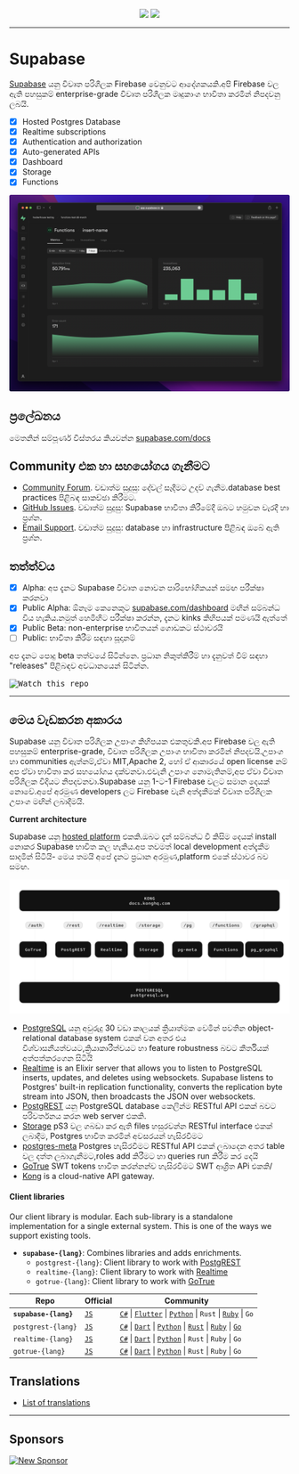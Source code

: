 <p align="center">
<img src="https://user-images.githubusercontent.com/8291514/213727234-cda046d6-28c6-491a-b284-b86c5cede25d.png#gh-light-mode-only">
<img src="https://user-images.githubusercontent.com/8291514/213727225-56186826-bee8-43b5-9b15-86e839d89393.png#gh-dark-mode-only">
</p>

---

# Supabase

[Supabase](https://supabase.com) යනු විවෘත පරිශීලක Firebase වෙනුවට ආදේශකයකි.අපි Firebase වල ඇති පහසුකම් enterprise-grade විවෘත පරිශීලක මෘදුකාංග භාවිතා කරමින් නිපදවනු ලබයි.

- [x] Hosted Postgres Database
- [x] Realtime subscriptions
- [x] Authentication and authorization
- [x] Auto-generated APIs
- [x] Dashboard
- [x] Storage
- [x] Functions

![Supabase Dashboard](https://raw.githubusercontent.com/supabase/supabase/master/apps/www/public/images/github/supabase-dashboard.png)

## ප්‍රලේඛනය

 මෙතනින් සම්පූර්ණ විස්තරය කියවන්න [supabase.com/docs](https://supabase.com/docs)

## Community එක හා සහයෝගය ගැනීමට

- [Community Forum](https://github.com/supabase/supabase/discussions). වඩාත්ම සුදුසු: දේවල් සෑදීමට උදව් ගැනීම.database best practices පිළිබඳ සාකච්ඡා කිරීමට.
- [GitHub Issues](https://github.com/supabase/supabase/issues). වඩාත්ම සුදුසු: Supabase භාවිතා කිරීමේදී ඔබට හමුවන වැරදී හා ප්‍රශ්න.
- [Email Support](https://supabase.com/docs/support#business-support). වඩාත්ම සුදුසු: database හා infrastructure පිළිබඳ ඔබේ ඇති ප්‍රශ්න.

## තත්ත්වය

- [x] Alpha: අප දැනට Supabase විවෘත නොවන පාරිභෝගිකයන් සමඟ පරීක්ෂා කරනවා
- [x] Public Alpha: ඕනෑම කෙනෙකුට [supabase.com/dashboard](https://supabase.com/dashboard) මඟින් සම්බන්ධ විය හැකිය.නමුත් හෙමිහිට පරීක්ෂා කරන්න, දැනට kinks කිහිපයක් පමණයි ඇත්තේ
- [x] Public Beta: non-enterprise භාවිතයන් ගොඩකට ස්ථාවරයි
- [ ] Public: භාවිතා කිරීම සඳහා සූදානම්

අප දැනට පොදු beta තත්වයේ සිටින්නෙ. ප්‍රධාන නිකුත්කිරීම් හා දැනුවත් වීම් සඳහා "releases" පිළිබඳව අවධානයෙන් සිටින්න.

<kbd><img src="https://raw.githubusercontent.com/supabase/supabase/d5f7f413ab356dc1a92075cb3cee4e40a957d5b1/web/static/watch-repo.gif" alt="Watch this repo"/></kbd>

---

## මෙය වැඩකරන අකාරය

Supabase යනු විවෘත පරිශීලක උපාංග කිහිපයක එකතුවකි.අප Firebase වල ඇති පහසුකම් enterprise-grade, විවෘත පරිශීලක උපාංග භාවිතා කරමින් නිපදවයි.උපාංග හා communities ඇත්නම්,ඒවා MIT,Apache 2, හෝ ඒ ආකාරයේ open license නම් අප ඒවා භාවිතා කර සහයෝගය දක්වනවා.එවැනි උපාංග නොමැතිනම්,අප ඒවා විවෘත පරිශීලක විදියට නිපදවනවා.Supabase යනු 1-ට-1 Firebase වලට සමාන දෙයක් නොවේ.අපේ අරමුණ developers ලට Firebase වැනි අත්දැකීමක් විවෘත පරිශීලක උපාංග මඟින් ලබාදීමයි.

**Current architecture**

Supabase යනු [hosted platform](https://supabase.com/dashboard) එකකි.ඔබට දැන් සම්බන්ධ වී කිසිම දෙයක් install නොකර Supabase භාවිත කල හැකිය.අප තවමත් local development අත්දැකීම සාදමින් සිටියි- මෙය තමයි අපේ දැනට ප්‍රධාන අරමුණ,platform එකේ ස්ථාවර බව සමඟ.

![Architecture](https://github.com/supabase/supabase/blob/master/apps/docs/public/img/supabase-architecture.svg)

- [PostgreSQL](https://www.postgresql.org/) යනු අවුරුදු 30 වඩා කාලයක් ක්‍රියාත්මක වෙමින් පවතින object-relational database system එකක් වන අතර එය විශ්වාසනීයත්වයට,ක්‍රියාකාරීත්වයට හා feature robustness බවට කීර්තියක් අත්පත්කරගෙන සිටියි
- [Realtime](https://github.com/supabase/realtime) is an Elixir server that allows you to listen to PostgreSQL inserts, updates, and deletes using websockets. Supabase listens to Postgres' built-in replication functionality, converts the replication byte stream into JSON, then broadcasts the JSON over websockets.
- [PostgREST](http://postgrest.org/) යනු PostgreSQL database කෙලින්ම RESTful API එකක් බවට පරිවර්තනය කරන web server එකකි.
- [Storage](https://github.com/supabase/storage-api) pS3 වල ගබඩා කර ඇති files හසුරවන්න RESTful interface එකක් ලබාදීම, Postgres භාවිත කරමින් අවසරයන් හැසිරවීමට
- [postgres-meta](https://github.com/supabase/postgres-meta) Postgres හැසිරවීමට RESTful API එකක් ලබාදෙන අතර table වල දත්ත ලබාගැනීමට,roles add කිරීමට හා queries run කිරීම කර දෙයි
- [GoTrue](https://github.com/netlify/gotrue) SWT tokens භාවිත කරන්නන්ව හැසිරවීමට SWT ආශ්‍රිත APi එකකි/
- [Kong](https://github.com/Kong/kong) is a cloud-native API gateway.

#### Client libraries

Our client library is modular. Each sub-library is a standalone implementation for a single external system. This is one of the ways we support existing tools.

- **`supabase-{lang}`**: Combines libraries and adds enrichments.
  - `postgrest-{lang}`: Client library to work with [PostgREST](https://github.com/postgrest/postgrest)
  - `realtime-{lang}`: Client library to work with [Realtime](https://github.com/supabase/realtime)
  - `gotrue-{lang}`: Client library to work with [GoTrue](https://github.com/netlify/gotrue)

| Repo                  | Official                                         | Community                                                                                                                                                                                                                                                                                                                            |
| --------------------- | ------------------------------------------------ | ------------------------------------------------------------------------------------------------------------------------------------------------------------------------------------------------------------------------------------------------------------------------------------------------------------------------------------ |
| **`supabase-{lang}`** | [`JS`](https://github.com/supabase/supabase-js)  | [`C#`](https://github.com/supabase/supabase-csharp) \| [`Flutter`](https://github.com/supabase/supabase-flutter) \| [`Python`](https://github.com/supabase/supabase-py) \| `Rust` \| [`Ruby`](https://github.com/supabase/supabase-rb) \| `Go`                                                                                       |
| `postgrest-{lang}`    | [`JS`](https://github.com/supabase/postgrest-js) | [`C#`](https://github.com/supabase/postgrest-csharp) \| [`Dart`](https://github.com/supabase/postgrest-dart) \| [`Python`](https://github.com/supabase/postgrest-py) \| [`Rust`](https://github.com/supabase/postgrest-rs) \| [`Ruby`](https://github.com/supabase/postgrest-rb) \| [`Go`](https://github.com/supabase/postgrest-go) |
| `realtime-{lang}`     | [`JS`](https://github.com/supabase/realtime-js)  | [`C#`](https://github.com/supabase/realtime-csharp) \| [`Dart`](https://github.com/supabase/realtime-dart) \| [`Python`](https://github.com/supabase/realtime-py) \| `Rust` \| `Ruby` \| `Go`                                                                                                                                        |
| `gotrue-{lang}`       | [`JS`](https://github.com/supabase/gotrue-js)    | [`C#`](https://github.com/supabase/gotrue-csharp) \| [`Dart`](https://github.com/supabase/gotrue-dart) \| [`Python`](https://github.com/supabase/gotrue-py) \| `Rust` \| `Ruby` \| `Go`                                                                                                                                              |

<!--- Remove this list if you're traslating to another language, it's hard to keep updated across multiple files-->
<!--- Keep only the link to the list of translation files-->

## Translations

- [List of translations](/i18n/languages.md) <!--- Keep only this -->

---

## Sponsors

[![New Sponsor](https://user-images.githubusercontent.com/10214025/90518111-e74bbb00-e198-11ea-8f88-c9e3c1aa4b5b.png)](https://github.com/sponsors/supabase)
